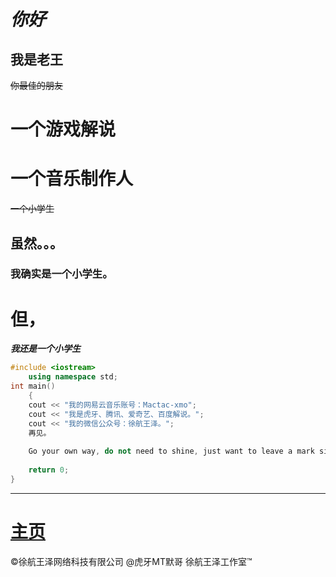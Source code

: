 # ***你好***
## 我是老王
~~你最佳的朋友~~
# 一个游戏解说
# 一个音乐制作人
~~一个小学生~~
## 虽然。。。
### 我确实是一个小学生。
# 但，
***我还是一个小学生***

```cpp
#include <iostream>
	using namespace std;
int main()
	{
	cout << "我的网易云音乐账号：Mactac-xmo";
	cout << "我是虎牙、腾讯、爱奇艺、百度解说。";
	cout << "我的微信公众号：徐航王泽。";
	再见。
	
	Go your own way, do not need to shine, just want to leave a mark silently.
	
	return 0;
}
```

------------
# [主页](http://wangmou.ga/1.html "主页")
&copy;徐航王泽网络科技有限公司
&#64;虎牙MT默哥
徐航王泽工作室&trade;
